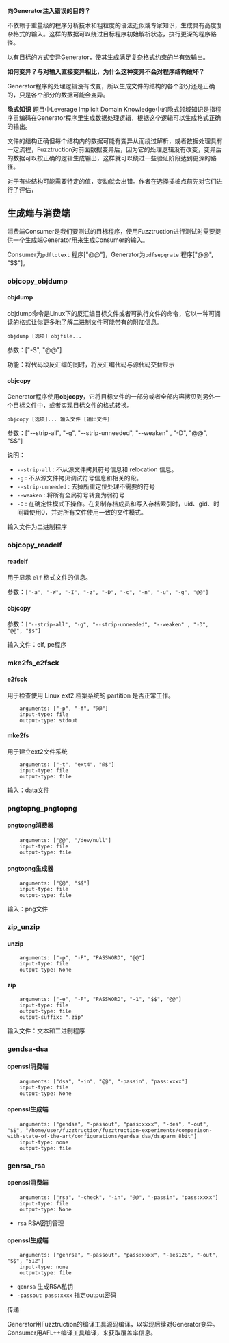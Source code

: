 **向Generator注入错误的目的？**

不依赖于重量级的程序分析技术和粗粒度的语法近似或专家知识，生成具有高度复杂格式的输入。这样的数据可以绕过目标程序初始解析状态，执行更深的程序路径。

以有目标的方式变异Generator，使其生成满足复杂格式约束的半有效输出。


**如何变异？与对输入直接变异相比，为什么这种变异不会对程序结构破坏？**

Generator程序的处理逻辑没有改变，所以生成文件的结构的各个部分还是正确的，只是各个部分的数据可能会变异。

**隐式知识**
题目中Leverage Implicit Domain Knowledge中的隐式领域知识是指程序员编码在Generator程序里生成数据处理逻辑，根据这个逻辑可以生成格式正确的输出。

文件的结构正确但每个结构内的数据可能有变异从而绕过解析，或者数据处理具有一定流程，Fuzztruction对前面数据变异后，因为它的处理逻辑没有改变，变异后的数据可以按正确的逻辑生成输出，这样就可以绕过一些验证阶段达到更深的路径。

对于有些结构可能需要特定的值，变动就会出错。作者在选择插桩点前先对它们进行了评估，


## 生成端与消费端
消费端Consumer是我们要测试的目标程序，使用Fuzztruction进行测试时需要提供一个生成端Generator用来生成Consumer的输入。

Consumer为`pdftotext` 程序\["@@"\]，Generator为`pdfsepqrate` 程序\["@@", "\$\$"\]。

### objcopy_objdump
#### objdump
objdump命令是Linux下的反汇编目标文件或者可执行文件的命令，它以一种可阅读的格式让你更多地了解二进制文件可能带有的附加信息。
```
objdump [选项] objfile...
```
参数：\["-S", "@@"\]

功能：将代码段反汇编的同时，将反汇编代码与源代码交替显示

#### objcopy
Generator程序使用**objcopy**，它将目标文件的一部分或者全部内容拷贝到另外一个目标文件中，或者实现目标文件的格式转换。
```
objcopy [选项]... 输入文件 [输出文件]
```
参数：\["--strip-all", "-g", "--strip-unneeded", "--weaken" , "-D", "@@", "\$\$"\]

说明：
- `--strip-all` : 不从源文件拷贝符号信息和 relocation 信息。
- `-g` : 不从源文件拷贝调试符号信息和相关的段。
- `--strip-unneeded` : 去掉所重定位处理不需要的符号
- `--weaken` : 将所有全局符号转变为弱符号
- `-D` : 在确定性模式下操作。在复制存档成员和写入存档索引时，uid、gid、时间戳使用0，并对所有文件使用一致的文件模式。

输入文件为二进制程序

### objcopy_readelf
#### readelf
用于显示 `elf` 格式文件的信息。

参数：`["-a", "-W", "-I", "-z", "-D", "-c", "-n", "-u", "-g", "@@"]`

#### objcopy
参数：`["--strip-all", "-g", "--strip-unneeded", "--weaken" , "-D", "@@", "$$"]`

输入文件：elf, pe程序

### mke2fs_e2fsck
#### e2fsck
用于检查使用 Linux ext2 档案系统的 partition 是否正常工作。

```
    arguments: ["-p", "-f", "@@"]
    input-type: file
    output-type: stdout
```

#### mke2fs
用于建立ext2文件系统

```
    arguments: ["-t", "ext4", "@$"]
    input-type: file
    output-type: file
```

输入：data文件

### pngtopng_pngtopng
#### pngtopng消费器
```
    arguments: ["@@", "/dev/null"]
    input-type: file
    output-type: file
```

#### pngtopng生成器
```
    arguments: ["@@", "$$"]
    input-type: file
    output-type: file
```

输入：png文件

### zip_unzip
#### unzip
```
    arguments: ["-p", "-P", "PASSWORD", "@@"]
    input-type: file
    output-type: None
```

#### zip
```
    arguments: ["-e", "-P", "PASSWORD", "-1", "$$", "@@"]
    input-type: file
    output-type: file
    output-suffix: ".zip"
```

输入文件：文本和二进制程序

### gendsa-dsa
#### openssl消费端
```
    arguments: ["dsa", "-in", "@@", "-passin", "pass:xxxx"]
    input-type: file
    output-type: None
```

#### openssl生成端
```
    arguments: ["gendsa", "-passout", "pass:xxxx", "-des", "-out", "$$", "/home/user/fuzztruction/fuzztruction-experiments/comparison-with-state-of-the-art/configurations/gendsa_dsa/dsaparm_8bit"]
    input-type: none
    output-type: file
```

### genrsa_rsa
#### openssl消费端
```
    arguments: ["rsa", "-check", "-in", "@@", "-passin", "pass:xxxx"]
    input-type: file
    output-type: None
```
- `rsa` RSA密钥管理

#### openssl生成端
```
    arguments: ["genrsa", "-passout", "pass:xxxx", "-aes128", "-out", "$$", "512"]
    input-type: none
    output-type: file
```
- `genrsa` 生成RSA私钥
- `-passout pass:xxxx` 指定output密码


传递

Generator用Fuzztruction的编译工具源码编译，以实现后续对Generator变异。Consumer用AFL++编译工具编译，来获取覆盖率信息。


